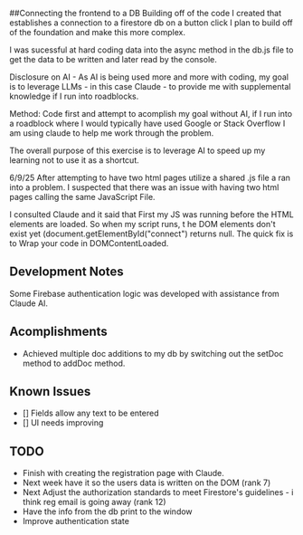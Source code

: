 ##Connecting the frontend to a DB
Building off of the code I created that establishes a connection to a firestore db on a button click I plan to build off of the foundation and make this more complex.

I was sucessful at hard coding data into the async method in the db.js file to get the data to be written and later read by the console. 

Disclosure on AI - As AI is being used more and more with coding, my goal is to leverage LLMs - in this case Claude - to provide me with supplemental knowledge if I run into roadblocks.

Method: Code first and attempt to acomplish my goal without AI, if I run into a roadblock where I would typically have used Google or Stack Overflow I am using claude to help me work through the problem.

The overall purpose of this exercise is to leverage AI to speed up my learning not to use it as a shortcut.


6/9/25
After attempting to have two html pages utilize a shared .js file a ran into a problem. I suspected that there was an issue with having two html pages calling the same JavaScript File. 

I consulted Claude and it said that First my JS was running before the HTML elements are loaded. So when my script runs, t he DOM elements don't exist yet (document.getElementById("connect") returns null. The quick fix is to Wrap your code in DOMContentLoaded.


## Development Notes
Some Firebase authentication logic was developed with assistance from Claude AI.

## Acomplishments
- Achieved multiple doc additions to my db by switching out the setDoc method to addDoc method.

## Known Issues
- [] Fields allow any text to be entered
- [] UI needs improving

## TODO
- Finish with creating the registration page with Claude.
- Next week have it so the users data is written on the DOM (rank 7)
- Next Adjust the authorization standards to meet Firestore's guidelines - i think reg email is going away (rank 12)
- Have the info from the db print to the window
- Improve authentication state 


